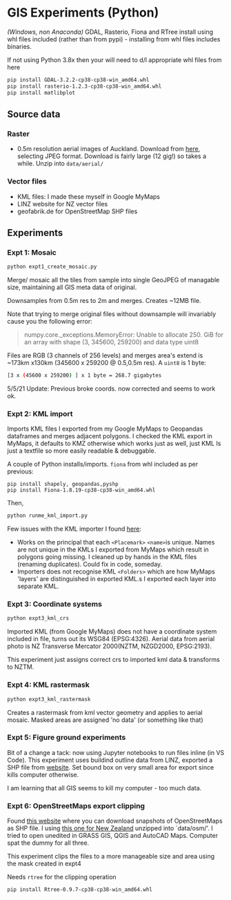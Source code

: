 # GIS Experiments (Python)

*(Windows, non Anaconda)* GDAL, Rasterio, Fiona and RTree install using whl files included (rather than from pypi) - installing from whl files includes binaries.

If not using Python 3.8x then your will need to d/l appropriate whl files from here

```bash
pip install GDAL-3.2.2-cp38-cp38-win_amd64.whl
pip install rasterio-1.2.3-cp38-cp38-win_amd64.whl
pip install matlibplot
```

## Source data

### Raster

 - 0.5m resolution aerial images of Auckland. Download from [here](https://data.linz.govt.nz/layer/51769-auckland-05m-rural-aerial-photos-2010-2012/), selecting JPEG format. Download is fairly large (12 gig!) so takes a while. Unzip into `data/aerial/`

### Vector files

- KML files: I made these myself in Google MyMaps 
- LINZ website for NZ vector files
- geofabrik.de for OpenStreetMap SHP files



## Experiments

### Expt 1: Mosaic

```bash
python expt1_create_mosaic.py
```

Merge/ mosaic all the tiles from sample into single GeoJPEG of managable size, maintaining all GIS meta data of original.

Downsamples from 0.5m res to 2m and merges. Creates ~12MB file.

Note that trying to merge original files without downsample will invariably cause you the following error:

> numpy.core._exceptions.MemoryError: Unable to allocate 250. GiB for an array with shape (3, 345600, 259200) and data type uint8

Files are RGB (3 channels of 256 levels) and merges area's extend is ~173km x130km (345600 x 259200 @ 0.5,0.5m res). A `uint8` is 1 byte:

```bash
[3 x (45600 x 259200) ] x 1 byte = 268.7 gigabytes
```

5/5/21 Update: Previous broke coords. now corrected and seems to work ok.

### Expt 2: KML import

Imports KML files I exported from my Google MyMaps to Geopandas dataframes and merges adjacent polygons.  I checked the KML export in MyMaps, it defaults to KMZ otherwise which works just as well, just KML Is just a textfile so more easily readable & debuggable.

A couple of Python installs/imports. `fiona` from whl included as per previous:

```
pip install shapely, geopandas,pyshp
pip install Fiona-1.8.19-cp38-cp38-win_amd64.whl
```

Then,

```bash
python runme_kml_import.py
```

Few issues with the KML importer I found [here](https://gist.github.com/linwoodc3/0306734dfe17076dfd34e09660c198c0`):

- Works on the principal that each `<Placemark>`   `<name>`is unique. Names are not unique in the KMLs I exported from MyMaps which result in polygons going missing. I cleaned up by hands in the KML files (renaming duplicates). Could fix in code, someday.
- Importers does not recognise KML `<Folders>` which are how MyMaps 'layers' are distinguished in exported KML.s I exported each layer into separate KML.

### Expt 3: Coordinate systems

```bash
python expt3_kml_crs
```

Imported KML (from Google MyMaps) does not have a coordinate system included in file, turns out its WSG84 (EPSG:4326). Aerial data from aerial photo is NZ Transverse Mercator 2000(NZTM, NZGD2000, EPSG:2193).

This experiment just assigns correct crs to imported kml data & transforms to NZTM.

### Expt 4: KML rastermask

```bash
python expt3_kml_rastermask
```

Creates a rastermask from kml vector geometry and applies to aerial mosaic. Masked areas are assigned 'no data' (or something like that)

### Expt 5: Figure ground experiments

Bit of a change a tack: now using Jupyter notebooks to run files inline (in VS Code).
This experiment uses buildind outline data from LINZ, exported a SHP file from [website](https://data.linz.govt.nz/layer/101290-nz-building-outlines/). Set bound box on very small area for export since kills computer otherwise.

I am learning that all GIS seems to kill my computer - too much data.

### Expt 6: OpenStreetMaps export clipping

Found [this website](http://download.geofabrik.de) where you can download snapshots of OpenStreetMaps as SHP file. I using [this one for New Zealand](http://download.geofabrik.de/australia-oceania/new-zealand-latest-free.shp.zip) unzipped into `data/osm/'. I tried to open unedited in GRASS GIS, QGIS and AutoCAD Maps. Computer spat the dummy for all three.

This experiment clips the files to a more manageable size and area using the mask created in expt4

Needs `rtree` for the clipping operation

```bash
pip install Rtree-0.9.7-cp38-cp38-win_amd64.whl
```
